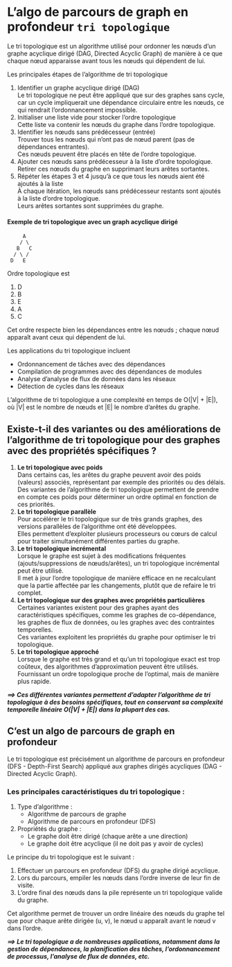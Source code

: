 # **L’algo de parcours de graph en profondeur `tri topologique`**
Le tri topologique est un algorithme utilisé pour ordonner les nœuds d’un graphe acyclique dirigé (DAG, Directed Acyclic Graph) de manière à ce que chaque nœud apparaisse avant tous les nœuds qui dépendent de lui.

Les principales étapes de l’algorithme de tri topologique  
1. Identifier un graphe acyclique dirigé (DAG)  
    Le tri topologique ne peut être appliqué que sur des graphes sans cycle, car un cycle impliquerait une dépendance circulaire entre les nœuds, ce qui rendrait l’ordonnancement impossible.
2. Initialiser une liste vide pour stocker l’ordre topologique  
    Cette liste va contenir les nœuds du graphe dans l’ordre topologique.  
3. Identifier les nœuds sans prédécesseur (entrée)  
    Trouver tous les nœuds qui n’ont pas de nœud parent (pas de dépendances entrantes).  
    Ces nœuds peuvent être placés en tête de l’ordre topologique.
1. Ajouter ces nœuds sans prédécesseur à la liste d’ordre topologique.  
    Retirer ces nœuds du graphe en supprimant leurs arêtes sortantes.
1. Répéter les étapes 3 et 4 jusqu’à ce que tous les nœuds aient été ajoutés à la liste  
    À chaque itération, les nœuds sans prédécesseur restants sont ajoutés à la liste d’ordre topologique.  
    Leurs arêtes sortantes sont supprimées du graphe.
#### Exemple de tri topologique avec un graph acyclique dirigé
```
     A
    / \
   B   C
  / \ /
 D   E
```
Ordre topologique est
1. D
2. B
3. E
4. A
5. C

Cet ordre respecte bien les dépendances entre les nœuds ; chaque nœud apparaît avant ceux qui dépendent de lui.

Les applications du tri topologique incluent  
* Ordonnancement de tâches avec des dépendances
* Compilation de programmes avec des dépendances de modules
* Analyse d’analyse de flux de données dans les réseaux
* Détection de cycles dans les réseaux

L’algorithme de tri topologique a une complexité en temps de O(|V| + |E|), où |V| est le nombre de nœuds et |E| le nombre d’arêtes du graphe.
## **Existe-t-il des variantes ou des améliorations de l’algorithme de tri topologique pour des graphes avec des propriétés spécifiques ?**
1. **Le tri topologique avec poids**  
    Dans certains cas, les arêtes du graphe peuvent avoir des poids (valeurs) associés, représentant par exemple des priorités ou des délais.  
    Des variantes de l’algorithme de tri topologique permettent de prendre en compte ces poids pour déterminer un ordre optimal en fonction de ces priorités.
1. **Le tri topologique parallèle**  
    Pour accélérer le tri topologique sur de très grands graphes, des versions parallèles de l’algorithme ont été développées.  
    Elles permettent d’exploiter plusieurs processeurs ou cœurs de calcul pour traiter simultanément différentes parties du graphe.
1. **Le tri topologique incrémental**  
    Lorsque le graphe est sujet à des modifications fréquentes (ajouts/suppressions de nœuds/arêtes), un tri topologique incrémental peut être utilisé.  
    Il met à jour l’ordre topologique de manière efficace en ne recalculant que la partie affectée par les changements, plutôt que de refaire le tri complet.
1. **Le tri topologique sur des graphes avec propriétés particulières**  
    Certaines variantes existent pour des graphes ayant des caractéristiques spécifiques, comme les graphes de co-dépendance, les graphes de flux de données, ou les graphes avec des contraintes temporelles.  
    Ces variantes exploitent les propriétés du graphe pour optimiser le tri topologique.
1. **Le tri topologique approché**  
    Lorsque le graphe est très grand et qu’un tri topologique exact est trop coûteux, des algorithmes d’approximation peuvent être utilisés.  
    Fournissant un ordre topologique proche de l’optimal, mais de manière plus rapide.

_**⟹ Ces différentes variantes permettent d’adapter l’algorithme de tri topologique à des besoins spécifiques, tout en conservant sa complexité temporelle linéaire O(|V| + |E|) dans la plupart des cas.**_
## **C’est un algo de parcours de graph en profondeur**
Le tri topologique est précisément un algorithme de parcours en profondeur (DFS - Depth-First Search) appliqué aux graphes dirigés acycliques (DAG - Directed Acyclic Graph).

### Les principales caractéristiques du tri topologique :

1. Type d’algorithme :
    * Algorithme de parcours de graphe
    * Algorithme de parcours en profondeur (DFS)
2. Propriétés du graphe :
    * Le graphe doit être dirigé (chaque arête a une direction)
    * Le graphe doit être acyclique (il ne doit pas y avoir de cycles)

Le principe du tri topologique est le suivant :
1. Effectuer un parcours en profondeur (DFS) du graphe dirigé acyclique.
1. Lors du parcours, empiler les nœuds dans l’ordre inverse de leur fin de visite.
1. L’ordre final des nœuds dans la pile représente un tri topologique valide du graphe.

Cet algorithme permet de trouver un ordre linéaire des nœuds du graphe tel que pour chaque arête dirigée (u, v), le nœud u apparaît avant le nœud v dans l’ordre.

_**⟹ Le tri topologique a de nombreuses applications, notamment dans la gestion de dépendances, la planification des tâches, l’ordonnancement de processus, l’analyse de flux de données, etc.**_